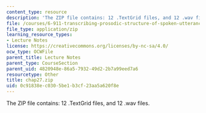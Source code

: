 ```yaml
---
content_type: resource
description: 'The ZIP file contains: 12 .TextGrid files, and 12 .wav files.'
file: /courses/6-911-transcribing-prosodic-structure-of-spoken-utterances-with-tobi-january-iap-2006/0c91838ec0305be1b3cf23aa5a620f8e_chap27.zip
file_type: application/zip
learning_resource_types:
- Lecture Notes
license: https://creativecommons.org/licenses/by-nc-sa/4.0/
ocw_type: OCWFile
parent_title: Lecture Notes
parent_type: CourseSection
parent_uid: 4820948e-86a5-7932-49d2-2b7a99eed7a6
resourcetype: Other
title: chap27.zip
uid: 0c91838e-c030-5be1-b3cf-23aa5a620f8e
---
```

The ZIP file contains: 12 .TextGrid files, and 12 .wav files.